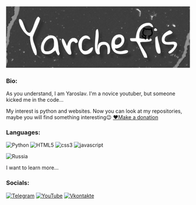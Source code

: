 ![alt text](https://raw.githubusercontent.com/yarchefis/yarchefis/main/00F4AFF4-A2C9-434D-AA1F-3654547FC470.jpeg)
### Bio:
As you understand, I am Yaroslav. I'm a novice youtuber, but someone kicked me in the code…

My interest is python and websites. Now you can look at my repositories, maybe you will find something interesting😉
[❤️Make a donation](https://www.donationalerts.com/r/yarchefis)
### Languages:
![Python](https://img.shields.io/badge/-python-090909?style=for-the-badge&logo=python&logoColor)
![HTML5](https://img.shields.io/badge/-html5-090909?style=for-the-badge&logo=html5&logoColor)
![css3](https://img.shields.io/badge/-css3-090909?style=for-the-badge&logo=css3&logoColor)
![javascript](https://img.shields.io/badge/-javascript-090909?style=for-the-badge&logo=javascript&logoColor)

![Russia](https://img.shields.io/badge/-Russia-090909?style=for-the-badge)

I want to learn more...
### Socials:
[![Telegram](https://img.shields.io/badge/-Telegram-090909?style=for-the-badge&logo=telegram&logoColor=27A0D9)](https://t.me/yarchefis_chanel)
[![YouTube](https://img.shields.io/badge/-YouTube-090909?style=for-the-badge&logo=YouTube&logoColor=FF0000)](https://youtube.com/@yarchefis)
[![Vkontakte](https://img.shields.io/badge/-Vkontakte-090909?style=for-the-badge&logo=Vk&logoColor=4F7DB3)](https://vk.com/yarchefis)


